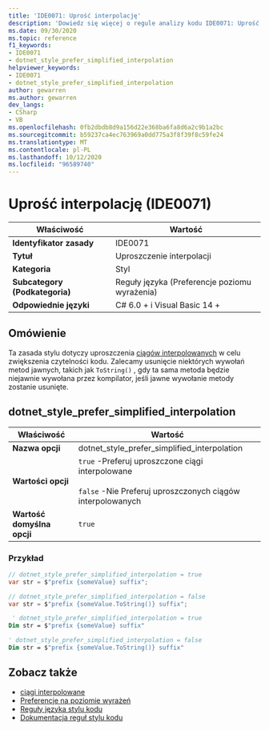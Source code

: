 ```yaml
---
title: 'IDE0071: Uprość interpolację'
description: 'Dowiedz się więcej o regule analizy kodu IDE0071: Uprość interpolację'
ms.date: 09/30/2020
ms.topic: reference
f1_keywords:
- IDE0071
- dotnet_style_prefer_simplified_interpolation
helpviewer_keywords:
- IDE0071
- dotnet_style_prefer_simplified_interpolation
author: gewarren
ms.author: gewarren
dev_langs:
- CSharp
- VB
ms.openlocfilehash: 0fb2dbdb8d9a156d22e368ba6fa8d6a2c9b1a2bc
ms.sourcegitcommit: b59237ca4ec763969a0dd775a3f8f39f8c59fe24
ms.translationtype: MT
ms.contentlocale: pl-PL
ms.lasthandoff: 10/12/2020
ms.locfileid: "96589740"
---
```

# <a name="simplify-interpolation-ide0071"></a>Uprość interpolację (IDE0071)

|Właściwość|Wartość|
|-|-|
| **Identyfikator zasady** | IDE0071 |
| **Tytuł** | Uproszczenie interpolacji |
| **Kategoria** | Styl |
| **Subcategory (Podkategoria)** | Reguły języka (Preferencje poziomu wyrażenia) |
| **Odpowiednie języki** | C# 6.0 + i Visual Basic 14 + |

## <a name="overview"></a>Omówienie

Ta zasada stylu dotyczy uproszczenia [ciągów interpolowanych](../../../csharp/language-reference/tokens/interpolated.md) w celu zwiększenia czytelności kodu. Zalecamy usunięcie niektórych wywołań metod jawnych, takich jak `ToString()` , gdy ta sama metoda będzie niejawnie wywołana przez kompilator, jeśli jawne wywołanie metody zostanie usunięte.

## <a name="dotnet_style_prefer_simplified_interpolation"></a>dotnet_style_prefer_simplified_interpolation

|Właściwość|Wartość|
|-|-|
| **Nazwa opcji** | dotnet_style_prefer_simplified_interpolation
| **Wartości opcji** | `true` -Preferuj uproszczone ciągi interpolowane<br /><br /> `false` -Nie Preferuj uproszczonych ciągów interpolowanych |
| **Wartość domyślna opcji** | `true` |

### <a name="example"></a>Przykład

```csharp
// dotnet_style_prefer_simplified_interpolation = true
var str = $"prefix {someValue} suffix";

// dotnet_style_prefer_simplified_interpolation = false
var str = $"prefix {someValue.ToString()} suffix";
```

```vb
 ' dotnet_style_prefer_simplified_interpolation = true
Dim str = $"prefix {someValue} suffix"

' dotnet_style_prefer_simplified_interpolation = false
Dim str = $"prefix {someValue.ToString()} suffix"
```

## <a name="see-also"></a>Zobacz także

- [ciągi interpolowane](../../../csharp/language-reference/tokens/interpolated.md)
- [Preferencje na poziomie wyrażeń](expression-level-preferences.md)
- [Reguły języka stylu kodu](language-rules.md)
- [Dokumentacja reguł stylu kodu](index.md)
